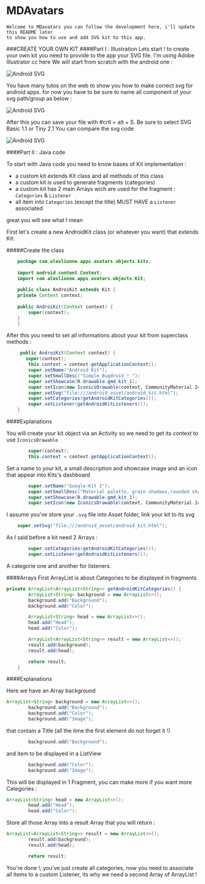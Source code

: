 # MDAvatars

    Welcome to MDavatars you can follow the development here, i'll update this README later 
    to show you how to use and add SVG kit to this app.
    
###CREATE YOUR OWN KIT
####Part I : Illustration
Lets start ! to create your own kit you need to provide to the app your SVG file. I'm using 
Adobe Illustrator cc here
We will start from scratch with the android one :


![Android SVG](/../master/illustrator_1.png?raw=true "Android SVG")




You have many tutos on the web to show you how to make correct svg for android apps. for now 
you have to be sure to name all component of your svg path/group as below : 


![Android SVG](/../master/illustrator_2.png?raw=true "Android SVG")




After this you can save your file with #crtl + alt + S. Be sure to select SVG Basic 1.1 or Tiny 2.1
You can compare the svg code


![Android SVG](/../master/illustrator_3.png?raw=true "Android SVG")



####Part II : Java code

To start with Java code you need to know bases of Kit implementation : 
- a custom kit extends Kit class and all methods of this class
- a custom kit is used to generate fragments (categories)
- a custom kit has 2 main Arrays wich are used for the fragment : `Categories` & `Listener`
- all item into `Categories` (except the title) MUST HAVE a `Listener` associated

great you will see what I mean

First let's create a new AndroidKit class (or whatever you want) that extends Kit:

#####Create the class
```java
    package com.alexlionne.apps.avatars.objects.kits;
     
    import android.content.Context;
    import com.alexlionne.apps.avatars.objects.Kit;
     
    public class AndroiKit extends Kit {
    private Context context;
     
    public AndroiKit(Context context) {
        super(context);
    }
    }
```  
After this you need to set all informations about your kit from superclass methods : 

```java
     public AndroiKit(Context context) {
       super(context);
        this.context = context.getApplicationContext();
        super.setName("Android Kit");
        super.setSmallDesc("Simple Bugdroid ! ");
        super.setShowcase(R.drawable.gmd_kit_1);
        super.setIcon(new IconicsDrawable(context, CommunityMaterial.Icon.cmd_android).sizeDp(18));
        super.setSvg("file:///android_asset/android_kit.html");
        super.setCategories(getAndroidKitCategories());
        super.setListener(getAndroidKitListeners());
    }
```

####Explanations

You will create your kit object via an Activity so we need to get its context to use `IconicsDrawable`

```java
        super(context);
        this.context = context.getApplicationContext();
```

Set a name to your kit, a small description and showcase image and an icon that appear into Kits's dashboard
```java
        super.setName("Google-Kit I");
        super.setSmallDesc("Material palette, grain shadows,rounded shapes ");
        super.setShowcase(R.drawable.gmd_kit_1);
        super.setIcon(new IconicsDrawable(context, CommunityMaterial.Icon.cmd_google).sizeDp(18));
```

I assume you've store your `.svg` file into Asset folder, link your kit to its svg 

```java
    super.setSvg("file:///android_asset/android_kit.html");
```

As I said before a kit need 2 Arrays :

```java
        super.setCategories(getAndroidKitCategories());
        super.setListener(getAndroidKitListeners());
```
A categorie one and another for listeners.


####Arrays
First ArrayList is about Categories to be displayed in fragments
```java
private ArrayList<ArrayList<String>> getAndroidKitCategories() {
        ArrayList<String> background = new ArrayList<>();
        background.add("Background");
        background.add("Color");

        ArrayList<String> head = new ArrayList<>();
        head.add("Head");
        head.add("Color");

        ArrayList<ArrayList<String>> result = new ArrayList<>();
        result.add(background);
        result.add(head);

        return result;
    }
```
####Explanations

Here we have an Array background 

```java
ArrayList<String> background = new ArrayList<>();
        background.add("Background");
        background.add("Color");
        background.add("Image");

```
that contain a Title (all the time the first element do not forget it !)

```java
        background.add("Background");
```

and item to be displayed in a ListView

```java
        background.add("Color");
        background.add("Image");
```
This will be displayed in 1 Fragment, you can make more if you want more Categories : 
```java
ArrayList<String> head = new ArrayList<>();
        head.add("Head");
        head.add("Color");
```

Store all those Array into a result Array that you will return : 
```java
ArrayList<ArrayList<String>> result = new ArrayList<>();
        result.add(background);
        result.add(head);

        return result;
```

You're done !, you've just create all categories, now you need to associate all items to a custom
Listener, its why we need a second Array of ArrayList ! 
